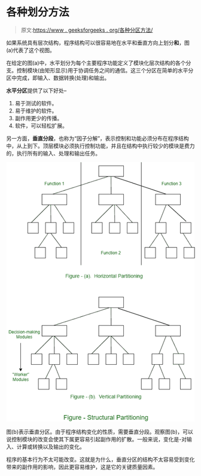 # 各种划分方法

> 原文:[https://www . geeksforgeeks . org/各种分区方法/](https://www.geeksforgeeks.org/various-approaches-of-partitioning/)

如果系统具有层次结构，程序结构可以很容易地在水平和垂直方向上划分**和**，图(a)代表了这个视图。

在给定的图(a)中，水平划分为每个主要程序功能定义了模块化层次结构的各个分支。控制模块(由矩形显示)用于协调任务之间的通信。这三个分区在简单的水平分区中完成，即输入、数据转换(处理)和输出。

**水平分区**提供了以下好处–

1.  易于测试的软件。
2.  易于维护的软件。
3.  副作用更少的传播。
4.  软件，可以轻松扩展。

另一方面，**垂直分段**，也称为“因子分解”，表示控制和功能必须分布在程序结构中，从上到下。顶层模块必须执行控制功能，并且在结构中执行较少的模块是费力的，执行所有的输入、处理和输出任务。

![](img/9965ab774494e52a9eec7da07375308d.png)

图(b)表示垂直分区。由于程序结构变化的性质，需要垂直分段。观察图(b)，可以说控制模块的改变会使其下属更容易引起副作用的扩散。一般来说，变化是-对输入、计算或转换以及输出的变化。

程序的基本行为不太可能改变。这就是为什么，垂直分区的结构不太容易受到变化带来的副作用的影响，因此更容易维护，这是它的关键质量因素。